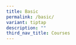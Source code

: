 ```yaml
---
title: Basic
permalink: /basic/
variant: tiptap
description: ""
third_nav_title: Courses
---
```

<p></p>